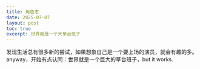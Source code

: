 ```yaml
---
title: 角色志
date: 2025-07-07
layout: post
toc: true
excerpt: 世界就是一个大草台班子
---
```


发现生活总有很多新的尝试，如果想象自己是一个要上场的演员，就会有趣的多。anyway，开始有点认同：世界就是一个巨大的草台班子，but it works.

​                                                                                                                                              
